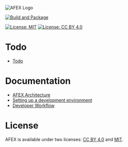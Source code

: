 ![AFEX Logo](./Documentation/Logo.png)

[![Build and Package](https://github.com/xoorath/afex/actions/workflows/Build-and-Package.yml/badge.svg?event=workflow_dispatch)](https://github.com/xoorath/afex/actions/workflows/Build-and-Package.yml)

[![License: MIT](https://img.shields.io/badge/License-MIT-yellow.svg)](https://opensource.org/licenses/MIT) [![License: CC BY 4.0](https://img.shields.io/badge/License-CC_BY_4.0-lightgrey.svg)](https://creativecommons.org/licenses/by/4.0/)

# Todo

* [Todo](./Todo.md)

# Documentation

* [AFEX Architecture](./Documentation/Architecture.md)
* [Setting up a development environment](./Documentation/SetupDevEnv.md)
* [Developer Workflow](./Documentation/DevWorkflow.md)

# License

AFEX is available under two licenses: [CC BY 4.0](./Documentation/License.CC%20BY%204.0.md) and [MIT](./Documentation/License.MIT.md).